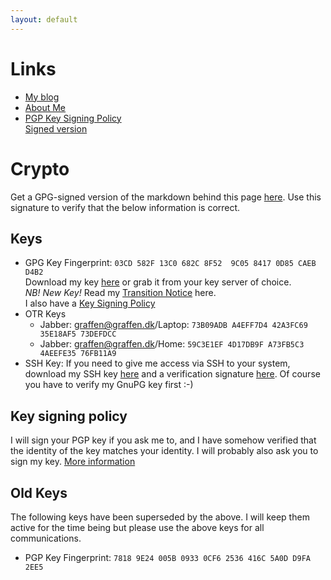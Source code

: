 ```yaml
---
layout: default
---
```


# Links

* [My blog](https://blog.graffen.dk)
* [About Me](https://about.me/graffen)
* [PGP Key Signing Policy](/keysigning/policy)  
[Signed version](/keysigning/policy/index.md.asc)

# Crypto
Get a GPG-signed version of the markdown behind this page [here](index.md.asc). Use this signature to verify that 
the below information is correct.

## Keys

* GPG Key Fingerprint: `03CD 582F 13C0 682C 8F52  9C05 8417 0D85 CAEB D4B2`  
Download my key [here](graffen.asc) or grab it from your key server of choice.  
*NB! New Key!* Read my [Transition Notice](/transition-notice.html) here.  
I also have a [Key Signing Policy](/keysigning/policy)
* OTR Keys
  * Jabber: graffen@graffen.dk/Laptop: `73B09ADB A4EFF7D4 42A3FC69 35E18AF5 73DEFDCC`
  * Jabber: graffen@graffen.dk/Home: `59C3E1EF 4D17DB9F A73FB5C3 4AEEFE35 76FB11A9`
* SSH Key: If you need to give me access via SSH to your system, download my SSH key [here](graffen-ssh-key.txt) and a verification signature [here](graffen-ssh-key.txt.asc). Of course you have to verify my GnuPG key first :-)  

## Key signing policy
I will sign your PGP key if you ask me to, and I have somehow verified that the identity of the key matches your
identity. I will probably also ask you to sign my key. [More information](https://blog.graffen.dk/KeySigningPolicy)

## Old Keys
The following keys have been superseded by the above. I will keep them active for the time being but please use the above keys for all communications.

* PGP Key Fingerprint: `7818 9E24 005B 0933 0CF6 2536 416C 5A0D D9FA 2EE5`  

